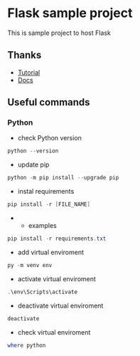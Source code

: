 # Flask sample project

This is sample project to host Flask

## Thanks

- [Tutorial]('https://code.tutsplus.com/pl/tutorials/creating-a-web-app-from-scratch-using-python-flask-and-mysql--cms-22972')
- [Docs]('https://python101.readthedocs.io/pl/latest/webflask/')

## Useful commands

### Python

- check Python version

```powershell
python --version
```

- update pip

```powershell
python -m pip install --upgrade pip
```

- instal requirements

```powershell
pip install -r [FILE_NAME]
```

- - examples

```powershell
pip install -r requirements.txt
```

- add virtual enviroment

```powershell
py -m venv env
```

- activate virtual enviroment

```powershell
.\env\Scripts\activate
```

- deactivate virtual enviroment

```powershell
deactivate
```

- check virtual enviroment

```powershell
where python
```
